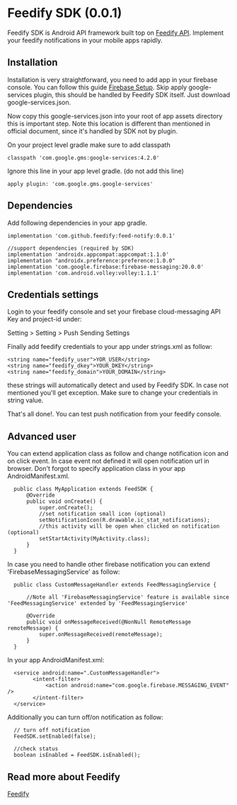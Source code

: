 # Feedify SDK (0.0.1)

Feedify SDK is Android API framework built top on [Feedify API](https://feedify.net). Implement your
feedify notifications in your mobile apps rapidly.

## Installation

Installation is very straightforward, you need to add app in your firebase console. You can follow
this guide [Firebase Setup](https://firebase.google.com/docs/android/setup). Skip apply
google-services plugin, this should be handled by Feedify SDK itself. Just download
google-services.json.

Now copy this google-services.json into your root of app assets directory this is important step.
Note this location is different than mentioned in official document, since it's handled by SDK not
by plugin.

On your project level gradle make sure to add classpath

    classpath 'com.google.gms:google-services:4.2.0'    
    
Ignore this line in your app level gradle. (do not add this line)

    apply plugin: 'com.google.gms.google-services'

## Dependencies

Add following dependencies in your app gradle.

    implementation 'com.github.feedify:feed-notify:0.0.1'
    
    //support dependencies (required by SDK)
    implementation 'androidx.appcompat:appcompat:1.1.0'
    implementation "androidx.preference:preference:1.0.0"
    implementation 'com.google.firebase:firebase-messaging:20.0.0'
    implementation 'com.android.volley:volley:1.1.1'

## Credentials settings

Login to your feedify console and set your firebase cloud-messaging API Key and project-id under:

Setting > Setting > Push Sending Settings

Finally add feedify credentials to your app under strings.xml as follow:

    <string name="feedify_user">YOR_USER</string>
    <string name="feedify_dkey">YOUR_DKEY</string>
    <string name="feedify_domain">YOUR_DOMAIN</string>

these strings will automatically detect and used by Feedify SDK. In case not mentioned you'll get
exception. Make sure to change your credentials in string value.

That's all done!. You can test push notification from your feedify console.

## Advanced user

You can extend application class as follow and change notification icon and on click event. In case
event not defined it will open notification url in browser. Don't forgot to specify application
class in your app AndroidManifest.xml.

      public class MyApplication extends FeedSDK {
          @Override
          public void onCreate() {
              super.onCreate();
              //set notification small icon (optional)
              setNotificationIcon(R.drawable.ic_stat_notifications);
              //this activity will be open when clicked on notification (optional)
              setStartActivity(MyActivity.class);
          }
      }

In case you need to handle other firebase notification you can extend 'FirebaseMessagingService' as
follow:

      public class CustomMessageHandler extends FeedMessagingService {
      
          //Note all 'FirebaseMessagingService' feature is available since 'FeedMessagingService' extended by 'FeedMessagingService'        
          
          @Override
          public void onMessageReceived(@NonNull RemoteMessage remoteMessage) {
              super.onMessageReceived(remoteMessage);
          }
      }

In your app AndroidManifest.xml:

      <service android:name=".CustomMessageHandler">
            <intent-filter>
                <action android:name="com.google.firebase.MESSAGING_EVENT" />
            </intent-filter>
      </service>

Additionally you can turn off/on notification as follow:

      // turn off notification
      FeedSDK.setEnabled(false);
      
      //check status 
      boolean isEnabled = FeedSDK.isEnabled();

## Read more about Feedify

[Feedify](https://feedify.net)
      
